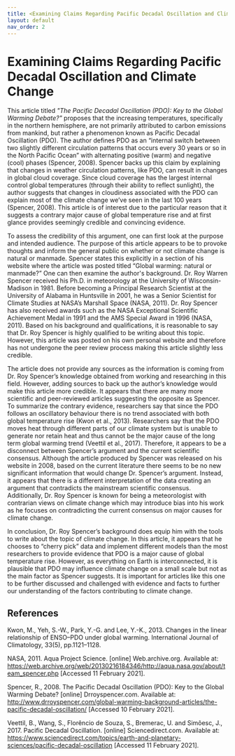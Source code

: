 ```yaml
---
title: <Examining Claims Regarding Pacific Decadal Oscillation and Climate Change>
layout: default
nav_order: 2
---
```

# Examining Claims Regarding Pacific Decadal Oscillation and Climate Change
This article titled *"The Pacific Decadal Oscillation (PDO): Key to the Global Warming Debate?"* proposes that the increasing temperatures, specifically in the northern hemisphere, are not primarily attributed to carbon emissions from mankind, but rather a phenomenon known as Pacific Decadal Oscillation (PDO). The author defines PDO as an “internal switch between two slightly different circulation patterns that occurs every 30 years or so in the North Pacific Ocean” with alternating positive (warm) and negative (cool) phases (Spencer, 2008). Spencer backs up this claim by explaining that changes in weather circulation patterns, like PDO, can result in changes in global cloud coverage. Since cloud coverage has the largest internal control global temperatures (through their ability to reflect sunlight), the author suggests that changes in cloudiness associated with the PDO can explain most of the climate change we’ve seen in the last 100 years (Spencer, 2008). This article is of interest due to the particular reason that it suggests a contrary major cause of global temperature rise and at first glance provides seemingly credible and convincing evidence.

 
To assess the credibility of this argument, one can first look at the purpose and intended audience. The purpose of this article appears to be to provoke thoughts and inform the general public on whether or not climate change is natural or manmade. Spencer states this explicitly in a section of his website where the article was posted titled “Global warming: natural or manmade?” One can then examine the author's background. Dr. Roy Warren Spencer received his Ph.D. in meteorology at the University of Wisconsin-Madison in 1981. Before becoming a Principal Research Scientist at the University of Alabama in Huntsville in 2001, he was a Senior Scientist for Climate Studies at NASA’s Marshall Space (NASA, 2011). Dr. Roy Spencer has also received awards such as the NASA Exceptional Scientific Achievement Medal in 1991 and the AMS Special Award in 1996 (NASA, 2011). Based on his background and qualifications, it is reasonable to say that Dr. Roy Spencer is highly qualified to be writing about this topic. However, this article was posted on his own personal website and therefore has not undergone the peer review process making this article slightly less credible. 

The article does not provide any sources as the information is coming from Dr. Roy Spencer’s knowledge obtained from working and researching in this field. However, adding sources to back up the author’s knowledge would make this article more credible. It appears that there are many more scientific and peer-reviewed articles suggesting the opposite as Spencer. To summarize the contrary evidence, researchers say that since the PDO follows an oscillatory behaviour there is no trend associated with both global temperature rise (Kwon et al., 2013). Researchers say that the PDO moves heat through different parts of our climate system but is unable to generate nor retain heat and thus cannot be the major cause of the long term global warming trend (Veettil et al., 2017). Therefore, it appears to be a disconnect between Spencer’s argument and the current scientific consensus. Although the article produced by Spencer was released on his website in 2008, based on the current literature there seems to be no new significant information that would change Dr. Spencer’s argument. Instead, it appears that there is a different interpretation of the data creating an argument that contradicts the mainstream scientific consensus. Additionally, Dr. Roy Spencer is known for being a meteorologist with contrarian views on climate change which may introduce bias into his work as he focuses on contradicting the current consensus on major causes for climate change.

In conclusion, Dr. Roy Spencer’s background does equip him with the tools to write about the topic of climate change. In this article, it appears that he chooses to “cherry pick” data and implement different models than the most researchers to provide evidence that PDO is a major cause of global temperature rise. However, as everything on Earth is interconnected, it is plausible that PDO may influence climate change on a small scale but not as the main factor as Spencer suggests. It is important for articles like this one to be further discussed and challenged with evidence and facts to further our understanding of the factors contributing to climate change.


## References
Kwon, M., Yeh, S.-W., Park, Y.-G. and Lee, Y.-K., 2013. Changes in the linear relationship of ENSO–PDO under global warming. International Journal of Climatology, 33(5), pp.1121–1128.

NASA, 2011. Aqua Project Science. [online] Web.archive.org. Available at: <https://web.archive.org/web/20130216184346/http://aqua.nasa.gov/about/team_spencer.php> [Accessed 11 February 2021].

Spencer, R., 2008. The Pacific Decadal Oscillation (PDO): Key to the Global Warming Debate? [online] Drroyspencer.com. Available at: <http://www.drroyspencer.com/global-warming-background-articles/the-pacific-decadal-oscillation/> [Accessed 10 February 2021].

Veettil, B., Wang, S., Florêncio de Souza, S., Bremerac, U. and Simõesc, J., 2017. Pacific Decadal Oscillation. [online] Sciencedirect.com. Available at: <https://www.sciencedirect.com/topics/earth-and-planetary-sciences/pacific-decadal-oscillation> [Accessed 11 February 2021].
